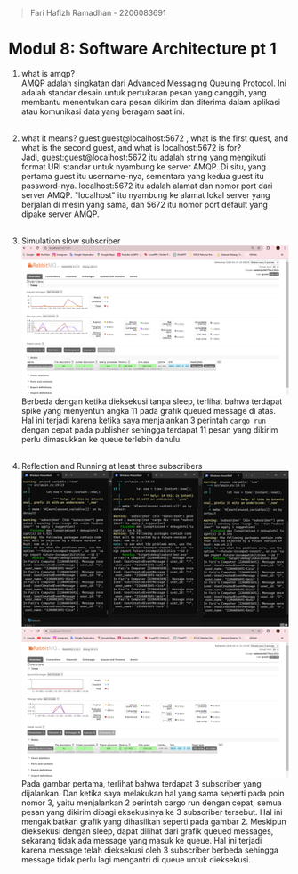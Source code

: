 > Fari Hafizh Ramadhan - 2206083691

# Modul 8: Software Architecture pt 1

1. what is amqp?
   <br>AMQP adalah singkatan dari Advanced Messaging Queuing Protocol. Ini adalah standar desain untuk pertukaran pesan yang canggih, yang membantu menentukan cara pesan dikirim dan diterima dalam aplikasi atau komunikasi data yang beragam saat ini.<br><br>

2.  what it means? guest:guest@localhost:5672 , what is the first quest, and what is
    the second guest, and what is localhost:5672 is for?
    <br>Jadi, guest:guest@localhost:5672 itu adalah string yang mengikuti format URI standar untuk nyambung ke server AMQP. Di situ, yang pertama guest itu username-nya, sementara yang kedua guest itu password-nya. localhost:5672 itu adalah alamat dan nomor port dari server AMQP. "localhost" itu nyambung ke alamat lokal server yang berjalan di mesin yang sama, dan 5672 itu nomor port default yang dipake server AMQP.<br><br>

3. Simulation slow subscriber
![subscriber-slow](img/subscriber-slow.png)
   Berbeda dengan ketika dieksekusi tanpa sleep, terlihat bahwa terdapat spike yang menyentuh angka 11 pada grafik queued message di atas. Hal ini terjadi karena ketika saya menjalankan 3 perintah `cargo run` dengan cepat pada publisher sehingga terdapat 11 pesan yang dikirim perlu dimasukkan ke queue terlebih dahulu. <br><br>

4. Reflection and Running at least three subscribers
   ![subscriber-slow-3](img/slow-3-time.png)
   ![subscriber-slow-3-chart](img/slow-3-time-chart.png)
Pada gambar pertama, terlihat bahwa terdapat 3 subscriber yang dijalankan. Dan ketika saya melakukan hal yang sama seperti pada poin nomor 3, yaitu menjalankan 2 perintah cargo run dengan cepat, semua pesan yang dikirim dibagi eksekusinya ke 3 subscriber tersebut. Hal ini mengakibatkan grafik yang dihasilkan seperti pada gambar 2. Meskipun dieksekusi dengan sleep, dapat dilihat dari grafik queued messages, sekarang tidak ada message yang masuk ke queue. Hal ini terjadi karena message telah dieksekusi oleh 3 subscriber berbeda sehingga message tidak perlu lagi mengantri di queue untuk dieksekusi.
